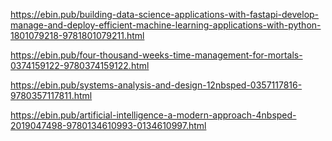 https://ebin.pub/building-data-science-applications-with-fastapi-develop-manage-and-deploy-efficient-machine-learning-applications-with-python-1801079218-9781801079211.html


https://ebin.pub/four-thousand-weeks-time-management-for-mortals-0374159122-9780374159122.html


https://ebin.pub/systems-analysis-and-design-12nbsped-0357117816-9780357117811.html


https://ebin.pub/artificial-intelligence-a-modern-approach-4nbsped-2019047498-9780134610993-0134610997.html
